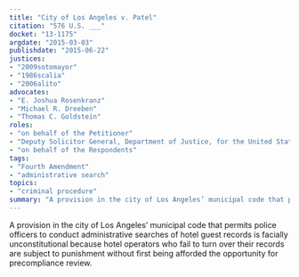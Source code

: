 ```yaml
---
title: "City of Los Angeles v. Patel"
citation: "576 U.S. ___"
docket: "13-1175"
argdate: "2015-03-03"
publishdate: "2015-06-22"
justices:
- "2009sotomayor"
- "1986scalia"
- "2006alito"
advocates:
- "E. Joshua Rosenkranz"
- "Michael R. Dreeben"
- "Thomas C. Goldstein"
roles:
- "on behalf of the Petitioner"
- "Deputy Solicitor General, Department of Justice, for the United States, as amicus curiae, supporting the Petitioner"
- "on behalf of the Respondents"
tags:
- "Fourth Amendment"
- "administrative search"
topics:
- "criminal procedure"
summary: "A provision in the city of Los Angeles’ municipal code that permits police officers to conduct administrative searches of hotel guest records is facially unconstitutional because hotel operators who fail to turn over their records are subject to punishment without first being afforded the opportunity for precompliance review."
---
```

A provision in the city of Los Angeles’ municipal code that permits police officers to conduct administrative searches of hotel guest records is facially unconstitutional because hotel operators who fail to turn over their records are subject to punishment without first being afforded the opportunity for precompliance review.
